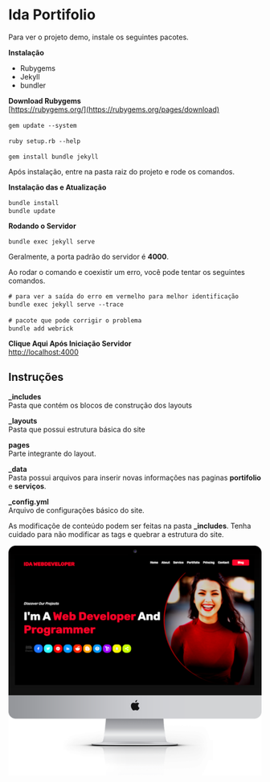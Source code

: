 # Ida Portifolio
Para ver o projeto demo, instale os seguintes pacotes.<br>

**Instalação**<br>
- Rubygems
- Jekyll
- bundler

**Download Rubygems**<br>
[https://rubygems.org/](https://rubygems.org/pages/download)

`gem update --system`

`ruby setup.rb --help`

`gem install bundle jekyll`

Após instalação, entre na pasta raiz do projeto e rode os comandos.<br>

**Instalação das e Atualização**<br>

```
bundle install
bundle update
```

**Rodando o Servidor**<br>

```
bundle exec jekyll serve
```

Geralmente, a porta padrão do servidor é **4000**.<br>

Ao rodar o comando e coexistir um erro, você pode tentar os seguintes comandos.<br>

```
# para ver a saída do erro em vermelho para melhor identificação
bundle exec jekyll serve --trace

# pacote que pode corrigir o problema
bundle add webrick
```

**Clique Aqui Após Iniciação Servidor**<br>
[http://localhost:4000](http://localhost:4000)

## Instruções

**_includes**<br>
Pasta que contém os blocos de construção dos layouts<br>

**_layouts**<br>
Pasta que possui estrutura básica do site<br>

**pages**<br>
Parte integrante do layout.<br>

**_data**<br>
Pasta possui arquivos para inserir novas informações nas paginas **portifolio** e **serviços**.<br>

**_config.yml**<br>
Arquivo de configurações básico do site.<br>

As modificaçõe de conteúdo podem ser feitas na pasta **_includes**. Tenha cuidado para não modificar as tags e quebrar a estrutura do site.<br>

![screenshot ipad desktop](./assets/img/screenshot-ipad-desktop.png)